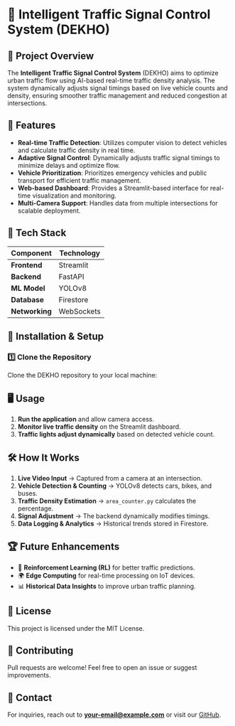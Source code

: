 # 🚦 Intelligent Traffic Signal Control System (DEKHO)

## 📝 Project Overview

The **Intelligent Traffic Signal Control System** (DEKHO) aims to optimize urban traffic flow using AI-based real-time traffic density analysis. The system dynamically adjusts signal timings based on live vehicle counts and density, ensuring smoother traffic management and reduced congestion at intersections.

## 🔧 Features

- **Real-time Traffic Detection**: Utilizes computer vision to detect vehicles and calculate traffic density in real time.
- **Adaptive Signal Control**: Dynamically adjusts traffic signal timings to minimize delays and optimize flow.
- **Vehicle Prioritization**: Prioritizes emergency vehicles and public transport for efficient traffic management.
- **Web-based Dashboard**: Provides a Streamlit-based interface for real-time visualization and monitoring.
- **Multi-Camera Support**: Handles data from multiple intersections for scalable deployment.

## 📌 Tech Stack

| Component         | Technology                  |
|-------------------|-----------------------------|
| **Frontend**      | Streamlit                   |
| **Backend**       | FastAPI                     |
| **ML Model**      | YOLOv8                      |
| **Database**      | Firestore                   |
| **Networking**    | WebSockets                  |

## 🚀 Installation & Setup

### 1️⃣ Clone the Repository

Clone the DEKHO repository to your local machine:

## 🖥️ Usage

1. **Run the application** and allow camera access.
2. **Monitor live traffic density** on the Streamlit dashboard.
3. **Traffic lights adjust dynamically** based on detected vehicle count.

## 🛠️ How It Works

1. **Live Video Input** → Captured from a camera at an intersection.
2. **Vehicle Detection & Counting** → YOLOv8 detects cars, bikes, and buses.
3. **Traffic Density Estimation** → `area_counter.py` calculates the percentage.
4. **Signal Adjustment** → The backend dynamically modifies timings.
5. **Data Logging & Analytics** → Historical trends stored in Firestore.

## 🏆 Future Enhancements
- 🚀 **Reinforcement Learning (RL)** for better traffic predictions.
- 🌍 **Edge Computing** for real-time processing on IoT devices.
- 📊 **Historical Data Insights** to improve urban traffic planning.

## 📜 License
This project is licensed under the MIT License.

## 🤝 Contributing
Pull requests are welcome! Feel free to open an issue or suggest improvements.

## 📧 Contact
For inquiries, reach out to **your-email@example.com** or visit our [GitHub](https://github.com/Karush2807/DEKHO).
